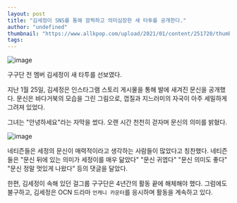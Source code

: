 ```yaml
---
layout: post
title: "김세정이 SNS를 통해 깜찍하고 의미심장한 새 타투를 공개한다."
author: "undefined"
thumbnail: "https://www.allkpop.com/upload/2021/01/content/251720/thumb/1611613257-image.png"
tags: 
---
```



![image](https://www.allkpop.com/upload/2021/01/content/251720/1611613257-image.png)

구구단 전 멤버 김세정이 새 타투를 선보였다.

지난 1월 25일, 김세정은 인스타그램 스토리 게시물을 통해 발에 새겨진 문신을 공개했다. 문신은 바다거북의 모습을 그린 그림으로, 껍질과 지느러미의 자국이 아주 세밀하게 그려져 있었다.

그녀는 "안녕하세요"라는 자막을 썼다. 오랜 시간 천천히 걷자며 문신의 의미를 밝혔다.

![image](https://www.allkpop.com/upload/2021/01/content/251727/1611613650-image.png)

네티즌들은 세정의 문신이 매력적이라고 생각하는 사람들이 많았다고 칭찬했다. 네티즌들은 "문신 뒤에 있는 의미가 세정이를 매우 닮았다" "문신 귀엽다" "문신 의미도 좋다" "문신 정말 멋있게 나왔다" 등의 댓글을 달았다.

한편, 김세정이 속해 있던 걸그룹 구구단은 4년간의 활동 끝에 해체해야 했다. 그럼에도 불구하고, 김세정은 OCN 드라마 `언캐니 카운터`를 응시하며 활동을 계속하고 있다.